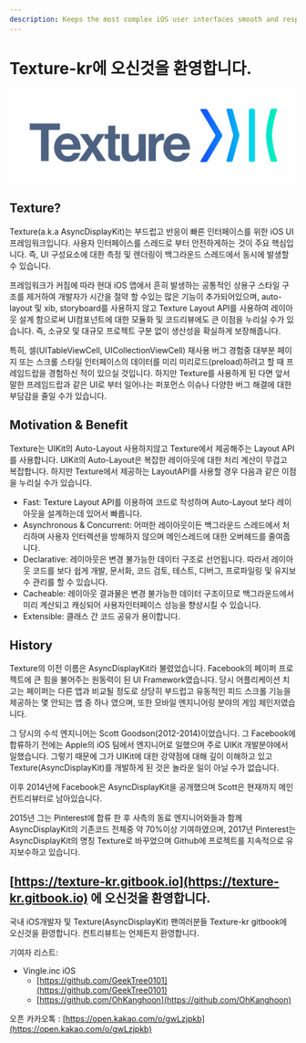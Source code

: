 ```yaml
---
description: Keeps the most complex iOS user interfaces smooth and responsive.
---
```


# Texture-kr에 오신것을 환영합니다.



![Built at Pinterest](.gitbook/assets/image%20%281%29.png)

## **Texture?**

Texture\(a.k.a AsyncDisplayKit\)는 부드럽고 반응이 빠른 인터페이스를 위한 iOS UI 프레임워크입니다. 사용자 인터페이스를 스레드로 부터 안전하게하는 것이 주요 핵심입니다. 즉, UI 구성요소에 대한 측정 및 렌더링이 백그라운드 스레드에서 동시에 발생할 수 있습니다.

프레임워크가 커짐에 따라 현대 iOS 앱에서 흔히 발생하는 공통적인 상용구 스타일 구조를 제거하여 개발자가 시간을 절약 할 수있는 많은 기능이 추가되어있으며, auto-layout 및 xib, storyboard를 사용하지 않고 Texture Layout API를 사용하여 레이아웃 설계 함으로써 UI컴포넌트에 대한 모듈화 및 코드리뷰에도 큰 이점을 누리실 수가 있습니다. 즉, 소규모 및 대규모 프로젝트 구분 없이 생산성을 확실하게 보장해줍니다.

 특히, 셀\(UITableViewCell, UICollectionViewCell\) 재사용 버그 경험중 대부분 페이지 또는 스크롤 스타일 인터페이스의 데이터를 미리 미리로드\(preload\)하려고 할 때 프레임드랍을 경험하신 적이 있으실 것입니다. 하지만 Texture를 사용하게 된 다면 앞서 말한 프레임드랍과 같은 UI로 부터 일어나는 퍼포먼스 이슈나 다양한 버그 해결에 대한 부담감을 줄일 수가 있습니다.

## Motivation & Benefit

Texture는 UIKit의 Auto-Layout 사용하지않고 Texture에서 제공해주는 Layout API를 사용합니다. UIKit의 Auto-Layout은 복잡한 레이아웃에 대한 처리 계산이 무겁고 복잡합니다. 하지만 Texture에서 제공하는 LayoutAPI를 사용할 경우 다음과 같은 이점을 누리실 수가 있습니다.

* Fast: Texture Layout API를 이용하여 코드로 작성하며 Auto-Layout 보다 레이아웃을 설계하는데 있어서 빠릅니다. 
* Asynchronous & Concurrent: 어떠한 레이아웃이든 백그라운드 스레드에서 처리하며 사용자 인터렉션을 방해하지 않으며 메인스레드에 대한 오버헤드를 줄여줍니다. 
* Declarative: 레이아웃은 변경 불가능한 데이터 구조로 선언됩니다. 따라서 레이아웃 코드를 보다 쉽게 ​​개발, 문서화, 코드 검토, 테스트, 디버그, 프로파일링 및 유지보수 관리를 할 수 ​​있습니다.
* Cacheable: 레이아웃 결과물은 변경 불가능한 데이터 구조이므로 백그라운드에서 미리 계산되고 캐싱되어 사용자인터페이스 성능을 향상시킬 수 있습니다.
* Extensible: 클래스 간 코드 공유가 용이합니다.

## History

Texture의 이전 이름은 AsyncDisplayKit라 불렸었습니다. Facebook의 페이퍼 프로젝트에 큰 힘을 불어주는 원동력이 된 UI  Framework였습니다. 당시 어플리케이션 치고는 페이퍼는 다른 앱과 비교될 정도로 상당히 부드럽고 유동적인 피드 스크롤 기능을 제공하는 몇 안되는 앱 중 하나 였으며, 또한 모바일 엔지니어링 분야의 게임 체인저였습니다. 

그 당시의 수석 엔지니어는 Scott Goodson\(2012-2014\)이었습니다. 그 Facebook에 합류하기 전에는 Apple의 iOS 팀에서 엔지니어로 일했으며 주로 UIKit 개발분야에서 일했습니다. 그렇기 때문에 그가 UIKit에 대한 강약점에 대해 깊이 이해하고 있고 Texture\(AsyncDisplayKit\)를 개발하게 된 것은 놀라운 일이 아닐 수가 없습니다.

이후 2014년에 Facebook은 AsyncDisplayKit을 공개했으며 Scott은 현재까지 메인 컨트리뷰터로 남아있습니다. 

2015년 그는 Pinterest에 합류 한 후 사측의 동료 엔지니어와들과 함께 AsyncDisplayKit의 기존코드 전체중 약 70%이상 기여하였으며, 2017년 Pinterest는 AsyncDisplayKit의 명칭 Texture로 바꾸었으며 Github에 프로젝트를 지속적으로 유지보수하고 있습니다.

## [https://texture-kr.gitbook.io](https://texture-kr.gitbook.io) 에 오신것을 환영합니다.

국내 iOS개발자 및 Texture\(AsyncDisplayKit\) 팬여러분들 Texture-kr gitbook에 오신것을 환영합니다. 컨트리뷰트는 언제든지 환영합니다. 

기여자 리스트:

* Vingle.inc iOS
  * [https://github.com/GeekTree0101](https://github.com/GeekTree0101) 
  * [https://github.com/OhKanghoon](https://github.com/OhKanghoon)

오픈 카카오톡 : [https://open.kakao.com/o/gwLzjpkb](https://open.kakao.com/o/gwLzjpkb)





